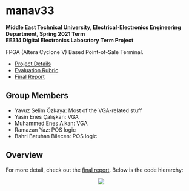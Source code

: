 # manav33
**Middle East Technical University, Electrical-Electronics Engineering Department, Spring 2021 Term**  
**EE314 Digital Electronics Laboratory Term Project**  

FPGA (Altera Cyclone V) Based Point-of-Sale Terminal.

* [Project Details](https://github.com/3b83/manav33/files/6918791/EE314.Term.Project.-.Spring.21.pdf)  
* [Evaluation Rubric](https://github.com/3b83/manav33/files/6918792/EE314.Term.Project.-.Evaluation.Rubric.pdf)  
* [Final Report](https://github.com/3b83/manav33/files/6918801/Group33_Report.pdf)

## Group Members
* Yavuz Selim Özkaya: Most of the VGA-related stuff
* Yasin Enes Çalışkan: VGA
* Muhammed Enes Alkan: VGA
* Ramazan Yaz: POS logic
* Bahri Batuhan Bilecen: POS logic

## Overview
For more detail, check out the [final report](https://github.com/3b83/manav33/files/6918801/Group33_Report.pdf). Below is the code hierarchy:
<p align="center">
  <img src="https://user-images.githubusercontent.com/54000095/127904753-f787f5fc-e2ce-4068-b574-48bc5fd18cb0.PNG">
</p>
